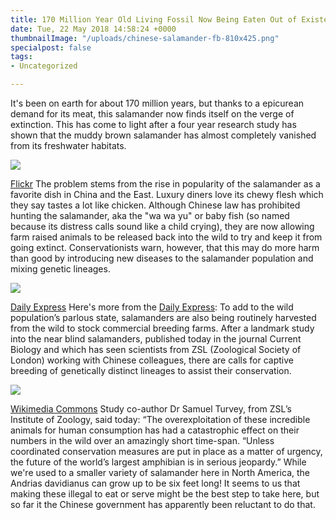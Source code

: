 ```yaml
---
title: 170 Million Year Old Living Fossil Now Being Eaten Out of Existence
date: Tue, 22 May 2018 14:58:24 +0000
thumbnailImage: "/uploads/chinese-salamander-fb-810x425.png"
specialpost: false
tags:
- Uncategorized

---
```

It's been on earth for about 170 million years, but thanks to a epicurean demand for its meat, this salamander now finds itself on the verge of extinction. This has come to light after a four year research study has shown that the muddy brown salamander has almost completely vanished from its freshwater habitats. 

![](http://newsattorneys.staging.wpengine.com/wp-content/uploads/2018/05/chinese-salamander-1024x768.jpg) 

[Flickr](https://www.flickr.com/photos/muzina_shanghai/8743228173) The problem stems from the rise in popularity of the salamander as a favorite dish in China and the East. Luxury diners love its chewy flesh which they say tastes a lot like chicken. Although Chinese law has prohibited hunting the salamander, aka the "wa wa yu" or baby fish (so named because its distress calls sound like a child crying), they are now allowing farm raised animals to be released back into the wild to try and keep it from going extinct. Conservationists warn, however, that this may do more harm than good by introducing new diseases to the salamander population and mixing genetic lineages. 

![](http://newsattorneys.staging.wpengine.com/wp-content/uploads/2018/05/salamander-chicken-express-uk.jpg)

 [Daily Express](https://www.express.co.uk/news/nature/963085/animal-extinction-salamander-chinese-delicacy-chicken) Here's more from the [Daily Express](https://www.express.co.uk/news/nature/963085/animal-extinction-salamander-chinese-delicacy-chicken): To add to the wild population’s parlous state, salamanders are also being routinely harvested from the wild to stock commercial breeding farms. After a landmark study into the near blind salamanders, published today in the journal Current Biology and which has seen scientists from ZSL (Zoological Society of London) working with Chinese colleagues, there are calls for captive breeding of genetically distinct lineages to assist their conservation. 

![](http://newsattorneys.staging.wpengine.com/wp-content/uploads/2018/05/chinese-salamander2-1024x768.jpg) 

[Wikimedia Commons](https://commons.wikimedia.org/wiki/File:Andrias_davidianus_01.JPG) Study co-author Dr Samuel Turvey, from ZSL’s Institute of Zoology, said today: “The overexploitation of these incredible animals for human consumption has had a catastrophic effect on their numbers in the wild over an amazingly short time-span. “Unless coordinated conservation measures are put in place as a matter of urgency, the future of the world’s largest amphibian is in serious jeopardy.” While we're used to a smaller variety of salamander here in North America, the Andrias davidianus can grow up to be six feet long! It seems to us that making these illegal to eat or serve might be the best step to take here, but so far it the Chinese government has apparently been reluctant to do that.